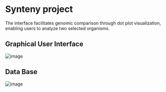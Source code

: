 # Synteny project
The interface facilitates genomic comparison through dot plot visualization, enabling users to analyze two selected organisms.

## Graphical User Interface
![image](https://github.com/user-attachments/assets/bc0867b8-0a08-45e5-aa08-c697bec2fac3)

## Data Base
![image](https://github.com/user-attachments/assets/d6ce00fc-6118-426a-94c5-0dbc0d6e2a13)
